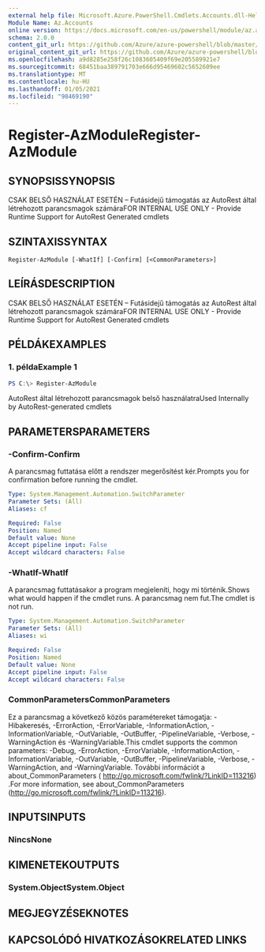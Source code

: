 ```yaml
---
external help file: Microsoft.Azure.PowerShell.Cmdlets.Accounts.dll-Help.xml
Module Name: Az.Accounts
online version: https://docs.microsoft.com/en-us/powershell/module/az.accounts/register-azmodule
schema: 2.0.0
content_git_url: https://github.com/Azure/azure-powershell/blob/master/src/Accounts/Accounts/help/Register-AzModule.md
original_content_git_url: https://github.com/Azure/azure-powershell/blob/master/src/Accounts/Accounts/help/Register-AzModule.md
ms.openlocfilehash: a9d8285e258f26c1083605409f69e205589921e7
ms.sourcegitcommit: 68451baa389791703e666d95469602c5652609ee
ms.translationtype: MT
ms.contentlocale: hu-HU
ms.lasthandoff: 01/05/2021
ms.locfileid: "98469190"
---
```

# <span data-ttu-id="dea71-101">Register-AzModule</span><span class="sxs-lookup"><span data-stu-id="dea71-101">Register-AzModule</span></span>

## <span data-ttu-id="dea71-102">SYNOPSIS</span><span class="sxs-lookup"><span data-stu-id="dea71-102">SYNOPSIS</span></span>
<span data-ttu-id="dea71-103">CSAK BELSŐ HASZNÁLAT ESETÉN – Futásidejű támogatás az AutoRest által létrehozott parancsmagok számára</span><span class="sxs-lookup"><span data-stu-id="dea71-103">FOR INTERNAL USE ONLY - Provide Runtime Support for AutoRest Generated cmdlets</span></span>

## <span data-ttu-id="dea71-104">SZINTAXIS</span><span class="sxs-lookup"><span data-stu-id="dea71-104">SYNTAX</span></span>

```
Register-AzModule [-WhatIf] [-Confirm] [<CommonParameters>]
```

## <span data-ttu-id="dea71-105">LEÍRÁS</span><span class="sxs-lookup"><span data-stu-id="dea71-105">DESCRIPTION</span></span>
<span data-ttu-id="dea71-106">CSAK BELSŐ HASZNÁLAT ESETÉN – Futásidejű támogatás az AutoRest által létrehozott parancsmagok számára</span><span class="sxs-lookup"><span data-stu-id="dea71-106">FOR INTERNAL USE ONLY - Provide Runtime Support for AutoRest Generated cmdlets</span></span>

## <span data-ttu-id="dea71-107">PÉLDÁK</span><span class="sxs-lookup"><span data-stu-id="dea71-107">EXAMPLES</span></span>

### <span data-ttu-id="dea71-108">1. példa</span><span class="sxs-lookup"><span data-stu-id="dea71-108">Example 1</span></span>
```powershell
PS C:\> Register-AzModule
```

<span data-ttu-id="dea71-109">AutoRest által létrehozott parancsmagok belső használatra</span><span class="sxs-lookup"><span data-stu-id="dea71-109">Used Internally by AutoRest-generated cmdlets</span></span>

## <span data-ttu-id="dea71-110">PARAMETERS</span><span class="sxs-lookup"><span data-stu-id="dea71-110">PARAMETERS</span></span>

### <span data-ttu-id="dea71-111">-Confirm</span><span class="sxs-lookup"><span data-stu-id="dea71-111">-Confirm</span></span>
<span data-ttu-id="dea71-112">A parancsmag futtatása előtt a rendszer megerősítést kér.</span><span class="sxs-lookup"><span data-stu-id="dea71-112">Prompts you for confirmation before running the cmdlet.</span></span>

```yaml
Type: System.Management.Automation.SwitchParameter
Parameter Sets: (All)
Aliases: cf

Required: False
Position: Named
Default value: None
Accept pipeline input: False
Accept wildcard characters: False
```

### <span data-ttu-id="dea71-113">-WhatIf</span><span class="sxs-lookup"><span data-stu-id="dea71-113">-WhatIf</span></span>
<span data-ttu-id="dea71-114">A parancsmag futtatásakor a program megjeleníti, hogy mi történik.</span><span class="sxs-lookup"><span data-stu-id="dea71-114">Shows what would happen if the cmdlet runs.</span></span> <span data-ttu-id="dea71-115">A parancsmag nem fut.</span><span class="sxs-lookup"><span data-stu-id="dea71-115">The cmdlet is not run.</span></span>

```yaml
Type: System.Management.Automation.SwitchParameter
Parameter Sets: (All)
Aliases: wi

Required: False
Position: Named
Default value: None
Accept pipeline input: False
Accept wildcard characters: False
```

### <span data-ttu-id="dea71-116">CommonParameters</span><span class="sxs-lookup"><span data-stu-id="dea71-116">CommonParameters</span></span>
<span data-ttu-id="dea71-117">Ez a parancsmag a következő közös paramétereket támogatja: -Hibakeresés, -ErrorAction, -ErrorVariable, -InformationAction, -InformationVariable, -OutVariable, -OutBuffer, -PipelineVariable, -Verbose, -WarningAction és -WarningVariable.</span><span class="sxs-lookup"><span data-stu-id="dea71-117">This cmdlet supports the common parameters: -Debug, -ErrorAction, -ErrorVariable, -InformationAction, -InformationVariable, -OutVariable, -OutBuffer, -PipelineVariable, -Verbose, -WarningAction, and -WarningVariable.</span></span> <span data-ttu-id="dea71-118">További információt a about_CommonParameters ( http://go.microsoft.com/fwlink/?LinkID=113216) .</span><span class="sxs-lookup"><span data-stu-id="dea71-118">For more information, see about_CommonParameters (http://go.microsoft.com/fwlink/?LinkID=113216).</span></span>

## <span data-ttu-id="dea71-119">INPUTS</span><span class="sxs-lookup"><span data-stu-id="dea71-119">INPUTS</span></span>

### <span data-ttu-id="dea71-120">Nincs</span><span class="sxs-lookup"><span data-stu-id="dea71-120">None</span></span>

## <span data-ttu-id="dea71-121">KIMENETEK</span><span class="sxs-lookup"><span data-stu-id="dea71-121">OUTPUTS</span></span>

### <span data-ttu-id="dea71-122">System.Object</span><span class="sxs-lookup"><span data-stu-id="dea71-122">System.Object</span></span>
## <span data-ttu-id="dea71-123">MEGJEGYZÉSEK</span><span class="sxs-lookup"><span data-stu-id="dea71-123">NOTES</span></span>

## <span data-ttu-id="dea71-124">KAPCSOLÓDÓ HIVATKOZÁSOK</span><span class="sxs-lookup"><span data-stu-id="dea71-124">RELATED LINKS</span></span>
